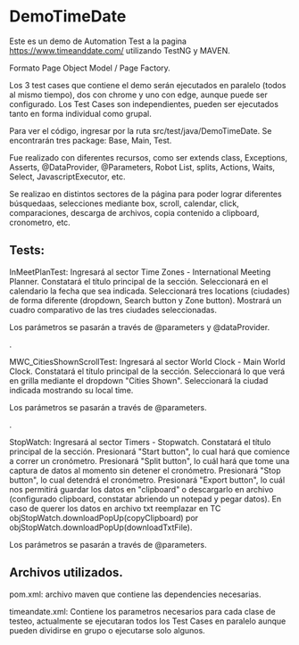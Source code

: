 # DemoTimeDate

Este es un demo de Automation Test a la pagina https://www.timeanddate.com/ utilizando TestNG y MAVEN.

Formato Page Object Model / Page Factory.

Los 3 test cases que contiene el demo serán ejecutados en paralelo (todos al mismo tiempo), dos con chrome y uno con edge, aunque puede ser configurado. 
Los Test Cases son independientes, pueden ser ejecutados tanto en forma individual como grupal.

Para ver el código, ingresar por la ruta src/test/java/DemoTimeDate. Se encontrarán tres package: Base, Main, Test.

Fue realizado con diferentes recursos, como ser extends class, Exceptions, Asserts, @DataProvider, @Parameters, Robot List, splits, Actions, Waits, Select, JavascriptExecutor, etc.

Se realizao en distintos sectores de la página para poder lograr diferentes búsquedaas, selecciones mediante box, scroll, calendar, click, comparaciones, descarga de archivos, copia contenido a clipboard, cronometro, etc.

Tests:
-----
InMeetPlanTest: Ingresará al sector Time Zones - International Meeting Planner.
Constatará el título principal de la sección. Seleccionará en el calendario la fecha que sea indicada. Seleccionará tres locations (ciudades) de forma diferente (dropdown, Search button y Zone button). Mostrará un cuadro comparativo de las tres ciudades seleccionadas.

Los parámetros se pasarán a través de @parameters y @dataProvider.

.

MWC_CitiesShownScrollTest: Ingresará al sector World Clock - Main World Clock. Constatará el título principal de la sección. Seleccionará lo que verá en grilla mediante el dropdown "Cities Shown". Seleccionará la ciudad indicada mostrando su local time.

Los parámetros se pasarán a través de @parameters.

.

StopWatch: Ingresará al sector Timers - Stopwatch. Constatará el título principal de la sección. Presionará "Start button", lo cual hará que comience a correr un cronómetro. Presionará "Split button", lo cuál hará que tome una captura de datos al momento sin detener el cronómetro. Presionará "Stop button", lo cual detendrá el cronómetro. Presionará "Export button", lo cuál nos permitirá guardar los datos en "clipboard" o descargarlo en archivo (configurado clipboard, constatar abriendo un notepad y pegar datos). En caso de querer los datos en archivo txt reemplazar en TC objStopWatch.downloadPopUp(copyClipboard) por objStopWatch.downloadPopUp(downloadTxtFile). 

Los parámetros se pasarán a través de @parameters.




Archivos utilizados.
-------------------
pom.xml: archivo maven que contiene las dependencies necesarias.

timeandate.xml: Contiene los parametros necesarios para cada clase de testeo, actualmente se ejecutaran todos los Test Cases en paralelo aunque pueden dividirse en grupo o ejecutarse solo algunos.


